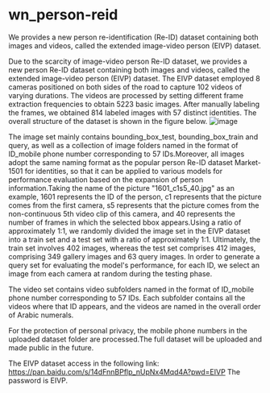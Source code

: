 # wn_person-reid
We provides a new person re-identification (Re-ID) dataset containing both images and videos, called the extended image-video person (EIVP) dataset.

Due to the scarcity of image-video person Re-ID dataset, we provides a new person Re-ID dataset containing both images and videos, called the extended image-video person (EIVP) dataset. The EIVP dataset employed 8 cameras positioned on both sides of the road to capture 102 videos of varying durations. The videos are processed by setting different frame extraction frequencies to obtain 5223 basic images. After manually labeling the frames, we obtained 814 labeled images with 57 distinct identities.
The overall structure of the dataset is shown in the figure below. 
![image](https://github.com/user-attachments/assets/d7779ea9-274d-4989-8a4c-fd4c348f2040)

The image set mainly contains bounding_box_test, bounding_box_train and query, as well as a collection of image folders named in the format of ID_mobile phone number corresponding to 57 IDs.Moreover, all images adopt the same naming format as the popular person Re-ID dataset Market-1501 for identities, so that it can be applied to various models for performance evaluation based on the expansion of person information.Taking the name of the picture "1601_c1s5_40.jpg" as an example, 1601 represents the ID of the person, c1 represents that the picture comes from the first camera, s5 represents that the picture comes from the non-continuous 5th video clip of this camera, and 40 represents the number of frames in which the selected bbox appears.Using a ratio of approximately 1:1, we randomly divided the image set in the EIVP dataset into a train set and a test set with a ratio of approximately 1:1. Ultimately, the train set involves 402 images, whereas the test set comprises 412 images, comprising 349 gallery images and 63 query images. In order to generate a query set for evaluating the model's performance, for each ID, we select an image from each camera at random during the testing phase.

The video set contains video subfolders named in the format of ID_mobile phone number corresponding to 57 IDs. Each subfolder contains all the videos where that ID appears, and the videos are named in the overall order of Arabic numerals.

For the protection of personal privacy, the mobile phone numbers in the uploaded dataset folder are processed.The full dataset will be uploaded and made public in the future.

The EIVP dataset access in the following link: https://pan.baidu.com/s/14dFnnBPflp_nUpNx4Mqd4A?pwd=EIVP 
The password is EIVP.

